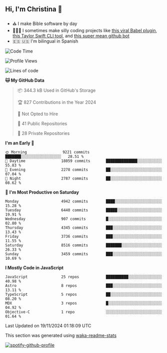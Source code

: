 ## Hi, I'm Christina 👋

- ⛪️ I make Bible software by day
- 👩🏼‍💻 I sometimes make silly coding projects like [this viral Babel plugin](https://www.instagram.com/reel/Cxvwz76vBus/), [this Taylor Swift CLI tool](https://github.com/christina-de-martinez/swift-commits), and [this super mean github bot](https://github.com/christina-de-martinez/roast-my-code)
- 🇪🇸 🇺🇸 I'm bilingual in Spanish

<!--START_SECTION:waka-->
![Code Time](http://img.shields.io/badge/Code%20Time-15%20hrs%2039%20mins-blue)

![Profile Views](http://img.shields.io/badge/Profile%20Views-3-blue)

![Lines of code](https://img.shields.io/badge/From%20Hello%20World%20I%27ve%20Written-21.3%20million%20lines%20of%20code-blue)

**🐱 My GitHub Data** 

> 📦 344.3 kB Used in GitHub's Storage 
 > 
> 🏆 827 Contributions in the Year 2024
 > 
> 🚫 Not Opted to Hire
 > 
> 📜 41 Public Repositories 
 > 
> 🔑 28 Private Repositories 
 > 
**I'm an Early 🐤** 

```text
🌞 Morning                9221 commits        ███████░░░░░░░░░░░░░░░░░░   28.51 % 
🌆 Daytime                18059 commits       ██████████████░░░░░░░░░░░   55.83 % 
🌃 Evening                2278 commits        ██░░░░░░░░░░░░░░░░░░░░░░░   07.04 % 
🌙 Night                  2787 commits        ██░░░░░░░░░░░░░░░░░░░░░░░   08.62 % 
```
📅 **I'm Most Productive on Saturday** 

```text
Monday                   4942 commits        ████░░░░░░░░░░░░░░░░░░░░░   15.28 % 
Tuesday                  6440 commits        █████░░░░░░░░░░░░░░░░░░░░   19.91 % 
Wednesday                907 commits         █░░░░░░░░░░░░░░░░░░░░░░░░   02.80 % 
Thursday                 4345 commits        ███░░░░░░░░░░░░░░░░░░░░░░   13.43 % 
Friday                   3736 commits        ███░░░░░░░░░░░░░░░░░░░░░░   11.55 % 
Saturday                 8516 commits        ███████░░░░░░░░░░░░░░░░░░   26.33 % 
Sunday                   3459 commits        ███░░░░░░░░░░░░░░░░░░░░░░   10.69 % 
```


**I Mostly Code in JavaScript** 

```text
JavaScript               25 repos            ██████████░░░░░░░░░░░░░░░   40.98 % 
Astro                    8 repos             ███░░░░░░░░░░░░░░░░░░░░░░   13.11 % 
TypeScript               5 repos             ██░░░░░░░░░░░░░░░░░░░░░░░   08.20 % 
MDX                      3 repos             █░░░░░░░░░░░░░░░░░░░░░░░░   04.92 % 
Objective-C              1 repo              ░░░░░░░░░░░░░░░░░░░░░░░░░   01.64 % 
```




 Last Updated on 19/11/2024 01:18:09 UTC
<!--END_SECTION:waka-->

This section was generated using [waka-readme-stats](https://github.com/anmol098/waka-readme-stats)

[![spotify-github-profile](https://spotify-github-profile.kittinanx.com/api/view?uid=1228436873&cover_image=true&theme=default&show_offline=false&background_color=121212&interchange=false&bar_color=53b14f&bar_color_cover=false)](https://spotify-github-profile.kittinanx.com/api/view?uid=1228436873&redirect=true)